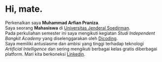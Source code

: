 # Hi, mate.
Perkenalkan saya **Muhammad Arfian Praniza**.<br>
Saya seorang **Mahasiswa** di [Universitas Jenderal Soedirman](https://unsoed.ac.id/).<br>
Pada perkuliahan semester ini saya mengikuti kegiatan *Studi Independent Bangkit Academy* yang diselenggarakan oleh [Dicoding](https://www.dicoding.com/).<br>
Saya memiliki antusiasme dan ambisi yang tinggi terhadap teknologi *Artificial Intelligence* dan sering mengikuti berbagai kelas gratis diberbagai platform.
Mari kita berkoneksi [Linkedin](https://www.linkedin.com/in/muhammad-arfian-praniza-083b8b1a2/).
